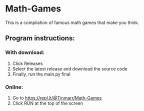 # Math-Games
This is a compilation of famous math games that make you think.

## Program instructions:
### With download:
1. Click Releases
2. Select the latest release and download the source code
3. Finally, run the main.py final
### Online:
1. Go to https://repl.it/@Tinmarr/Math-Games
2. Click RUN at the top of the screen
